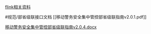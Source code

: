 [flink相关资料](airmail://message?mail=lidong.yang%40pekall.com&messageid=AI%2AANQC-InjQyq4Fr7s2qqrc)


#规范/部省级联接口文档
[[移动警务安全集中管控部省级联指南v2.0.1.pdf]]

[移动警务安全集中管控部省级联指南v2.0.4.docx](http://192.168.11.34/index.php?m=file&f=download&fileID=50567&sid=0glq28pvu9k48nt0o7p99j1nr1)

